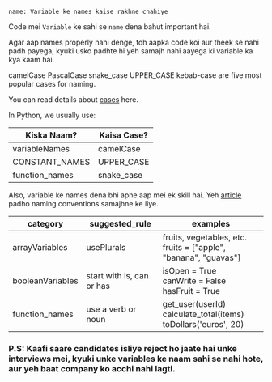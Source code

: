 ```ngMeta
name: Variable ke names kaise rakhne chahiye
```

Code mei `Variable` ke sahi se `name` dena bahut important hai.

Agar aap names properly nahi denge, toh aapka code koi aur theek se nahi padh payega, kyuki usko padhte hi yeh samajh nahi aayega ki variable ka kya kaam hai.

camelCase
PascalCase
snake_case
UPPER_CASE
kebab-case
are five most popular cases for naming.

You can read details about [cases](https://www.chaseadams.io/most-common-programming-case-types/) here.

In Python, we usually use:

| Kiska Naam?    | Kaisa Case?  |
|----------------|--------------|
| variableNames  | camelCase    |
| CONSTANT_NAMES | UPPER_CASE   |
| function_names | snake_case   |

Also, variable ke names dena bhi apne aap mei ek skill hai. Yeh [article](https://hackernoon.com/the-art-of-naming-variables-52f44de00aad) padho naming conventions samajhne ke liye.

| category         | suggested_rule            | examples                                                               |
|------------------|---------------------------|------------------------------------------------------------------------|
| arrayVariables   | usePlurals                | fruits, vegetables, etc.<br>fruits = ["apple", "banana", "guavas"]     |
| booleanVariables | start with is, can or has | isOpen = True<br>canWrite = False<br>hasFruit = True                   |
| function_names   | use a verb or noun        | get_user(userId)<br>calculate_total(items)<br>toDollars('euros', 20)   |



### P.S: Kaafi saare candidates isliye reject ho jaate hai unke interviews mei, kyuki unke variables ke naam sahi se nahi hote, aur yeh baat company ko acchi nahi lagti.
